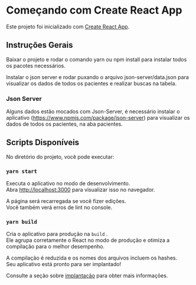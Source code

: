 # Começando com Create React App
 
Este projeto foi inicializado com [Create React App](https://github.com/facebook/create-react-app).
 
## Instruções Gerais
Baixar o projeto e rodar o comando yarn ou npm install para instalar todos os pacotes necessários.
 
Instalar o json server e rodar puxando o arquivo json-server/data.json para visualizar os dados de todos os pacientes e realizar buscas na tabela.
 
### Json Server
Alguns dados estão mocados com Json-Server, é necessário instalar o aplicativo (https://www.npmjs.com/package/json-server) para visualizar os dados de todos os pacientes, na aba pacientes.
 
## Scripts Disponíveis
 
No diretório do projeto, você pode executar:
### `yarn start`
 
Executa o aplicativo no modo de desenvolvimento.\
Abra [http://localhost:3000](http://localhost:3000) para visualizar isso no navegador.
 
A página será recarregada se você fizer edições.\
Você também verá erros de lint no console.
 
### `yarn build`
 
Cria o aplicativo para produção na `build` .\
Ele agrupa corretamente o React no modo de produção e otimiza a compilação para o melhor desempenho.
 
A compilação é reduzida e os nomes dos arquivos incluem os hashes.\
Seu aplicativo está pronto para ser implantado!
 
Consulte a seção sobre [implantação](https://facebook.github.io/create-react-app/docs/deployment) para obter mais informações.
 